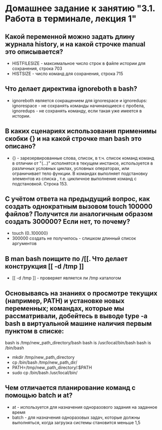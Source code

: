 # Домашнее задание к занятию "3.1. Работа в терминале, лекция 1"

## Какой переменной можно задать длину журнала history, и на какой строчке manual это описывается?
 
- HISTFILESIZE - максимальное число строк в файле истории для сохранения, строка 703
- HISTSIZE - число команд для сохранения, строка 715

## Что делает директива ignoreboth в bash?

- ignoreboth является сокращением для ignorespace и ignoredups:
  ignorespace - не сохранять команды начинающиеся с пробела, 
  ignoredups - не сохранять команду, если такая уже имеется в истории.

## В каких сценариях использования применимы скобки {} и на какой строчке man bash это описано?

- {} - зарезервированные слова, cписок, в т.ч. список команд команд в отличии от "(...)" исполнятся в текущем инстансе, 
используется в различных условных циклах, условных операторах, или ограничивает тело функции.
В командах выполняет подстановку элементов из списка , т.е. цикличное выполнение команд с подстановкой.
Строка 153.

## С учётом ответа на предыдущий вопрос, как создать однократным вызовом touch 100000 файлов? Получится ли аналогичным образом создать 300000? Если нет, то почему?

- touch {0..100000}
- 300000 создать не получилось - слишком длинный список аргументов

## В man bash поищите по /\[\[. Что делает конструкция [[ -d /tmp ]]

- [[ -d /tmp ]] - проверяет является ли /tmp каталогом

## Основываясь на знаниях о просмотре текущих (например, PATH) и установке новых переменных; командах, которые мы рассматривали, добейтесь в выводе type -a bash в виртуальной машине наличия первым пунктом в списке:
bash is /tmp/new_path_directory/bash
bash is /usr/local/bin/bash
bash is /bin/bash

- mkdir /tmp/new_path_directory
- cp /bin/bash /tmp/new_path_dir/
- PATH=/tmp/new_path_directory/:$PATH
- sudo cp /bin/bash /usr/local/bin/

## Чем отличается планирование команд с помощью batch и at?

- at - используется для назначения одноразового задания на заданное время
- batch - для назначения одноразовых задач, которые должны выполняться, когда загрузка системы становится меньше 1,5
